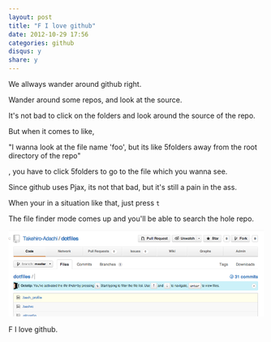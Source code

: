 ```yaml
---
layout: post
title: "F I love github"
date: 2012-10-29 17:56
categories: github
disqus: y
share: y
---
```


We allways wander around github right.

Wander around some repos, and look at the source.

It's not bad to click on the folders and look around the source of the repo.

But when it comes to like, 

"I wanna look at the file name 'foo', but its like 5folders away from the root directory of the repo"

, you have to click 5folders to go to the file which you wanna see.

Since github uses Pjax, its not that bad, but it's still a pain in the ass.


When your in a situation like that, just press `t`

The file finder mode comes up and you'll be able to search the hole repo.

![](/images/f-i-love-github/file_finder_mode_in_github.png)

F I love github.
